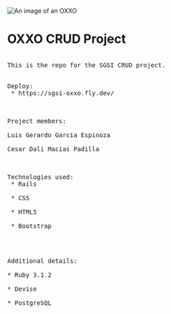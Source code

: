 
![An image of an OXXO](https://preview.redd.it/3x7ixf3rosu81.jpg?auto=webp&s=cd494270fda2ad73a703a9c90304223023636acc)
# OXXO CRUD Project
<pre>

This is the repo for the SGSI CRUD project.

 
Deploy:
 * https://sgsi-oxxo.fly.dev/
 
 

Project members:

Luis Gerardo Garcia Espinoza

Cesar Dali Macias Padilla



Technologies used:
 * Rails
 
 * CSS
 
 * HTML5
 
 * Bootstrap
 
 

 
Additional details:

* Ruby 3.1.2

* Devise

* PostgreSQL
</pre>

